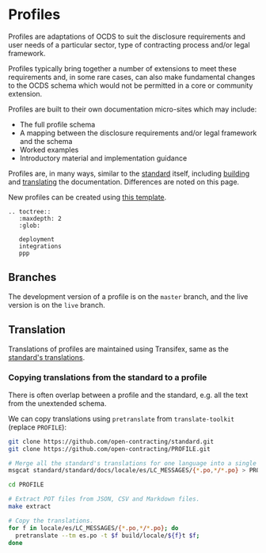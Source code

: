 # Profiles

Profiles are adaptations of OCDS to suit the disclosure requirements and user needs of a particular sector, type of contracting process and/or legal framework.

Profiles typically bring together a number of extensions to meet these requirements and, in some rare cases, can also make fundamental changes to the OCDS schema which would not be permitted in a core or community extension.

Profiles are built to their own documentation micro-sites which may include:

* The full profile schema
* A mapping between the disclosure requirements and/or legal framework and the schema
* Worked examples
* Introductory material and implementation guidance

Profiles are, in many ways, similar to the [standard](../standard) itself, including [building](../standard/technical/build) and [translating](../standard/translation) the documentation. Differences are noted on this page.

New profiles can be created using [this template](https://github.com/open-contracting/standard_profile_template).

```eval_rst
.. toctree::
   :maxdepth: 2
   :glob:

   deployment
   integrations
   ppp
```

## Branches

The development version of a profile is on the `master` branch, and the live version is on the `live` branch.

## Translation

Translations of profiles are maintained using Transifex, same as the [standard's translations](../standard/translation).

### Copying translations from the standard to a profile

There is often overlap between a profile and the standard, e.g. all the text from the unextended schema.

We can copy translations using `pretranslate` from `translate-toolkit` (replace `PROFILE`):

```bash
git clone https://github.com/open-contracting/standard.git
git clone https://github.com/open-contracting/PROFILE.git

# Merge all the standard's translations for one language into a single file.
msgcat standard/standard/docs/locale/es/LC_MESSAGES/{*.po,*/*.po} > PROFILE/es.po

cd PROFILE

# Extract POT files from JSON, CSV and Markdown files.
make extract

# Copy the translations.
for f in locale/es/LC_MESSAGES/{*.po,*/*.po}; do
  pretranslate --tm es.po -t $f build/locale/${f}t $f;
done
```

